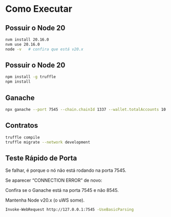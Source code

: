 # Como Executar

## Possuir o Node 20
```bash
nvm install 20.16.0
nvm use 20.16.0
node -v   # confira que está v20.x
```
## Possuir o Node 20
```bash
npm install -g truffle
npm install
```
## Ganache
```bash
npx ganache --port 7545 --chain.chainId 1337 --wallet.totalAccounts 10 --wallet.defaultBalance 1000
```
## Contratos
```bash
truffle compile
truffle migrate --network development
```
## Teste Rápido de Porta
Se falhar, é porque o nó não está rodando na porta 7545.

Se aparecer “CONNECTION ERROR” de novo:

Confira se o Ganache está na porta 7545 e não 8545.

Mantenha Node v20.x (o uWS some).
```bash
Invoke-WebRequest http://127.0.0.1:7545 -UseBasicParsing

```



